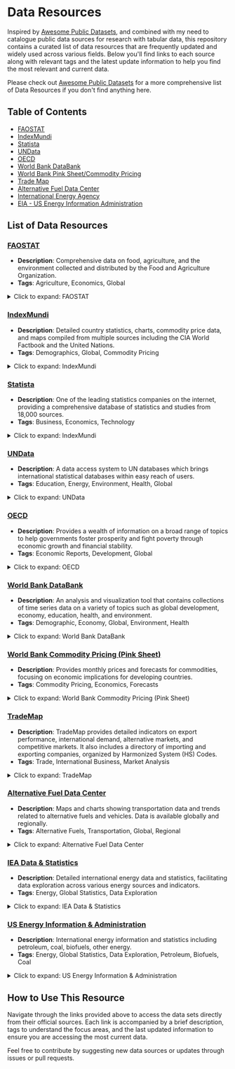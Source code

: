 # Data Resources

Inspired by [Awesome Public Datasets](https://github.com/awesomedata/awesome-public-datasets/blob/master/README.rst), and combined with my need to catalogue public data sources for research with tabular data, this repository contains a curated list of data resources that are frequently updated and widely used across various fields. Below you'll find links to each source along with relevant tags and the latest update information to help you find the most relevant and current data.

Please check out [Awesome Public Datasets](https://github.com/awesomedata/awesome-public-datasets/blob/master/README.rst) for a more comprehensive list of Data Resources if you don't find anything here.

## Table of Contents
- [FAOSTAT](#faostat)
- [IndexMundi](#indexmundi)
- [Statista](#statista)
- [UNData](#undata)
- [OECD](#oecd)
- [World Bank DataBank](#World-Bank-Databank)
- [World Bank Pink Sheet/Commodity Pricing](#World-Bank-Commodity-Pricing-Pink-Sheet)
- [Trade Map](#trade-map)
- [Alternative Fuel Data Center](#alternative-fuel-data-center)
- [International Energy Agency](#iea-data--statistics)
- [EIA - US Energy Information Administration](#US-Energy-Information--Administration)

## List of Data Resources

### [FAOSTAT](http://www.fao.org/faostat/en/#data)
- **Description**: Comprehensive data on food, agriculture, and the environment collected and distributed by the Food and Agriculture Organization.
- **Tags**: Agriculture, Economics, Global
<details>
  <summary>Click to expand: FAOSTAT</summary>
  
- **Data Range**: 2000-Current
- **Geographic Scope**: Global
</details>

### [IndexMundi](https://www.indexmundi.com/)
- **Description**: Detailed country statistics, charts, commodity price data, and maps compiled from multiple sources including the CIA World Factbook and the United Nations.
- **Tags**: Demographics, Global, Commodity Pricing
<details>
  <summary>Click to expand: IndexMundi</summary>
  
- **Data Range**: 1990-Current
- **Geographic Scope**: Global
</details>

### [Statista](statista.com)
- **Description**: One of the leading statistics companies on the internet, providing a comprehensive database of statistics and studies from 18,000 sources.
- **Tags**: Business, Economics, Technology
<details>
  <summary>Click to expand: IndexMundi</summary>

- **Data Range**: 2005-Current
- **Geographic Scope**: Global
</details>

### [UNData](http://data.un.org/)
- **Description**: A data access system to UN databases which brings international statistical databases within easy reach of users.
- **Tags**: Education, Energy, Environment, Health, Global
<details>
  <summary>Click to expand: UNData</summary>

- **Data Range**: 1960-Current
- **Geographic Scope**: Global
</details>

### [OECD](https://data.oecd.org/)
- **Description**: Provides a wealth of information on a broad range of topics to help governments foster prosperity and fight poverty through economic growth and financial stability.
- **Tags**: Economic Reports, Development, Global
<details>
  <summary>Click to expand: OECD</summary>

- **Data Range**: 1970-Current
- **Geographic Scope**: Global
</details>

### [World Bank DataBank](https://databank.worldbank.org/)
- **Description**: An analysis and visualization tool that contains collections of time series data on a variety of topics such as global development, economy, education, health, and environment.
- **Tags**: Demographic, Economy, Global, Environment, Health
<details>
  <summary>Click to expand: World Bank DataBank</summary>
  
- **Data Range**: Varies by dataset; typically from 1960 to present
- **Geographic Scope**: Global
</details>

### [World Bank Commodity Pricing (Pink Sheet)](https://www.worldbank.org/en/research/commodity-markets)
- **Description**: Provides monthly prices and forecasts for commodities, focusing on economic implications for developing countries.
- **Tags**: Commodity Pricing, Economics, Forecasts
<details>
  <summary>Click to expand: World Bank Commodity Pricing (Pink Sheet)</summary>
  
- **Data Range**: 1960-Present; Forecast available
- **Geographic Scope**: Global
</details>

### [TradeMap](https://www.trademap.org/Index.aspx)
- **Description**: TradeMap provides detailed indicators on export performance, international demand, alternative markets, and competitive markets. It also includes a directory of importing and exporting companies, organized by Harmonized System (HS) Codes.
- **Tags**: Trade, International Business, Market Analysis
<details>
  <summary>Click to expand: TradeMap</summary>
  
- **Data Range**: Varies (Check for updates)
- **Geographic Scope**: Global
- **Special Features**: Access to trade statistics by country and product, company directories.
</details>

### [Alternative Fuel Data Center](https://afdc.energy.gov/data)
- **Description**: Maps and charts showing transportation data and trends related to alternative fuels and vehicles. Data is available globally and regionally.
- **Tags**: Alternative Fuels, Transportation, Global, Regional
<details>
  <summary>Click to expand: Alternative Fuel Data Center</summary>
  
- **Data Range**: Varies (Check website for specific datasets)
- **Geographic Scope**: Global and Regional
</details>

### [IEA Data & Statistics](https://www.iea.org/data-and-statistics/data-tools/energy-statistics-data-browser?country=WORLD&fuel=Energy%20supply&indicator=TESbySource)
- **Description**: Detailed international energy data and statistics, facilitating data exploration across various energy sources and indicators.
- **Tags**: Energy, Global Statistics, Data Exploration
<details>
  <summary>Click to expand: IEA Data & Statistics</summary>

- **Data Range**: Varied, dependent on dataset
- **Geographic Scope**: Global
- **Alternative URL**: [IEA Main Site](https://www.iea.org/) - Access comprehensive reports and analysis for subsegments of energy such as coal, renewables, and more.
</details>

### [US Energy Information & Administration](https://www.eia.gov/international/data/world)
- **Description**: International energy information and statistics including petroleum, coal, biofuels, other energy.
- **Tags**: Energy, Global Statistics, Data Exploration, Petroleum, Biofuels, Coal
<details>
  <summary>Click to expand: US Energy Information & Administration</summary>

- **Data Range**: Varied, dependent on dataset
- **Geographic Scope**: Global
</details>

## How to Use This Resource
Navigate through the links provided above to access the data sets directly from their official sources. Each link is accompanied by a brief description, tags to understand the focus areas, and the last updated information to ensure you are accessing the most current data.

Feel free to contribute by suggesting new data sources or updates through issues or pull requests.

